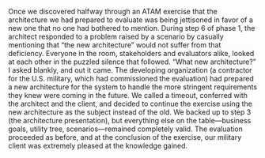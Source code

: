 Once we discovered halfway through an ATAM exercise that the architecture we had prepared to evaluate was being jettisoned in favor of a new one that no one had bothered to mention. During step 6 of phase 1, the architect responded to a problem raised by a scenario by casually mentioning that “the new architecture” would not suffer from that deficiency. Everyone in the room, stakeholders and evaluators alike, looked at each other in the puzzled silence that followed. “What new architecture?” I asked blankly, and out it came. The developing organization (a contractor for the U.S. military, which had commissioned the evaluation) had prepared a new architecture for the system to handle the more stringent requirements they knew were coming in the future. We called a timeout, conferred with the architect and the client, and decided to continue the exercise using the new architecture as the subject instead of the old. We backed up to step 3 (the architecture presentation), but everything else on the table—business goals, utility tree, scenarios—remained completely valid. The evaluation proceeded as before, and at the conclusion of the exercise, our military client was extremely pleased at the knowledge gained.
